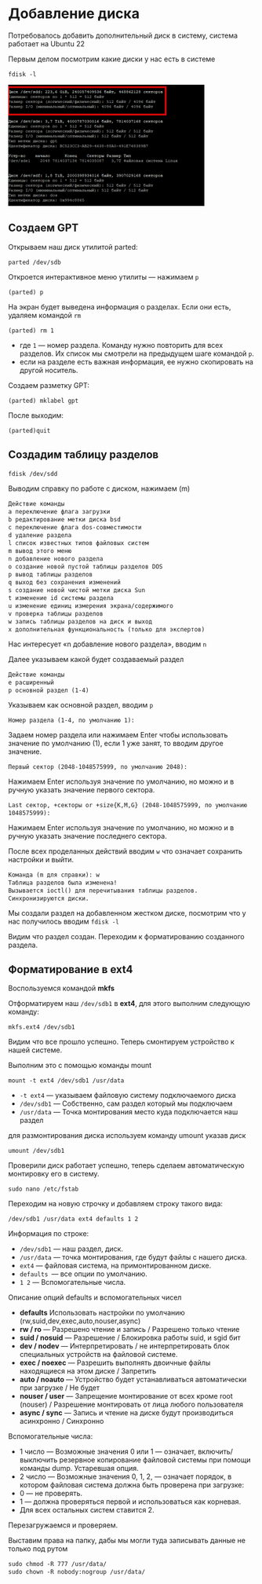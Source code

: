 # Добавление диска

Потребовалось добавить дополнительный диск в систему, система работает на Ubuntu 22

Первым делом посмотрим какие диски у нас есть в системе

```plaintext
fdisk -l
```

![](../images/ubuntu/add-disk.png)

## Создаем GPT

Открываем наш диск утилитой parted:

```plaintext
parted /dev/sdb
```

Откроется интерактивное меню утилиты — нажимаем `p`

```plaintext
(parted) p
```

На экран будет выведена информация о разделах. Если они есть, удаляем командой `rm`

```plaintext
(parted) rm 1
```

-   где `1` — номер раздела. Команду нужно повторить для всех разделов. Их список мы смотрели на предыдущем шаге командой `p`.
-   если на разделе есть важная информация, ее нужно скопировать на другой носитель.

Создаем разметку GPT:

```plaintext
(parted) mklabel gpt
```

После выходим:

```plaintext
(parted)quit
```

## Создадим таблицу разделов

```plaintext
fdisk /dev/sdd
```

Выводим справку по работе с диском, нажимаем (m)

```plaintext
Действие команды
a переключение флага загрузки
b редактирование метки диска bsd
c переключение флага dos-совместимости
d удаление раздела
l список известных типов файловых систем
m вывод этого меню
n добавление нового раздела
o создание новой пустой таблицы разделов DOS
p вывод таблицы разделов
q выход без сохранения изменений
s создание новой чистой метки диска Sun
t изменение id системы раздела
u изменение единиц измерения экрана/содержимого
v проверка таблицы разделов
w запись таблицы разделов на диск и выход
x дополнительная функциональность (только для экспертов)
```

Нас интересует «n добавление нового раздела», вводим `n`

Далее указываем какой будет создаваемый раздел

```plaintext
Действие команды
e расширенный
p основной раздел (1-4)
```

Указываем как основной раздел, вводим `p`

```plaintext
Номер раздела (1-4, по умолчанию 1):
```

Задаем номер раздела или нажимаем Enter чтобы использовать значение по умолчанию (1), если 1 уже занят, то вводим другое значение.

```plaintext
Первый сектор (2048-1048575999, по умолчанию 2048):
```

Нажимаем Enter используя значение по умолчанию, но можно и в ручную указать значение первого сектора.

```plaintext
Last сектор, +секторы or +size{K,M,G} (2048-1048575999, по умолчанию 1048575999):
```

Нажимаем Enter используя значение по умолчанию, но можно и в ручную указать значение последнего сектора.

После всех проделанных действий вводим `w` что означает сохранить настройки и выйти.

```plaintext
Команда (m для справки): w
Таблица разделов была изменена!
Вызывается ioctl() для перечитывания таблицы разделов.
Синхронизируются диски.
```

Мы создали раздел на добавленном жестком диске, посмотрим что у нас получилось вводим `fdisk -l`

Видим что раздел создан. Переходим к форматированию созданного раздела.

## Форматирование в ext4

Воспользуемся командой **mkfs**

Отформатируем наш `/dev/sdb1` в **ext4**, для этого выполним следующую команду:

```plaintext
mkfs.ext4 /dev/sdb1
```

Видим что все прошло успешно. Теперь смонтируем устройство к нашей системе.

Выполним это с помощью команды mount

```plaintext
mount -t ext4 /dev/sdb1 /usr/data
```

-   `-t ext4` — указываем файловую систему подключаемого диска
-   `/dev/sdb1` — Собственно, сам раздел который мы подключаем
-   `/usr/data` — Точка монтирования место куда подключается наш раздел

для размонтирования диска используем команду umount указав диск

```plaintext
umount /dev/sdb1
```

Проверили диск работает успешно, теперь сделаем автоматическую монтировку его в систему.

```plaintext
sudo nano /etc/fstab
```

Переходим на новую строчку и добавляем строку такого вида:

```plaintext
/dev/sdb1 /usr/data ext4 defaults 1 2
```

Информация по строке:

-   `/dev/sdb1` — наш раздел, диск.
-   `/usr/data` — точка монтирования, где будут файлы с нашего диска.
-   `ext4` — файловая система, на примонтированном диске.
-   `defaults `— все опции по умолчанию.
-   `1 2` — Вспомогательные числа.

Описание опций defaults и вспомогательных чисел

-   **defaults** Использовать настройки по умолчанию (rw,suid,dev,exec,auto,nouser,async)
-   **rw / ro** — Разрешено чтение и запись / Разрешено только чтение
-   **suid / nosuid** — Разрешение / Блокировка работы suid, и sgid бит
-   **dev / nodev** — Интерпретировать / не интерпретировать блок специальных устройств на файловой системе.
-   **exec / noexec** — Разрешить выполнять двоичные файлы находящиеся на этом диске / Запретить
-   **auto / noauto** — Устройство будет устанавливаться автоматически при загрузке / Не будет
-   **nouser / user** — Запрещение монтирование от всех кроме root (nouser) / Разрешение монтировать от лица любого пользователя
-   **async / sync** — Запись и чтение на диске будут производиться асинхронно / Синхронно

Вспомогательные числа:

-   1 число — Возможные значения 0 или 1 — означает, включить/выключить резервное копирование файловой системы при помощи команды dump. Устаревшая опция.
-   2 число — Возможные значения 0, 1, 2, — означает порядок, в котором файловая система должна быть проверена при загрузке:
-   0 — не проверять.
-   1 — должна проверяться первой и использоваться как корневая.
-   Для всех остальных систем ставится 2.

Перезагружаемся и проверяем.

Выставим права на папку, дабы мы могли туда записывать данные не только под рутом

```plaintext
sudo chmod -R 777 /usr/data/
sudo chown -R nobody:nogroup /usr/data/
```